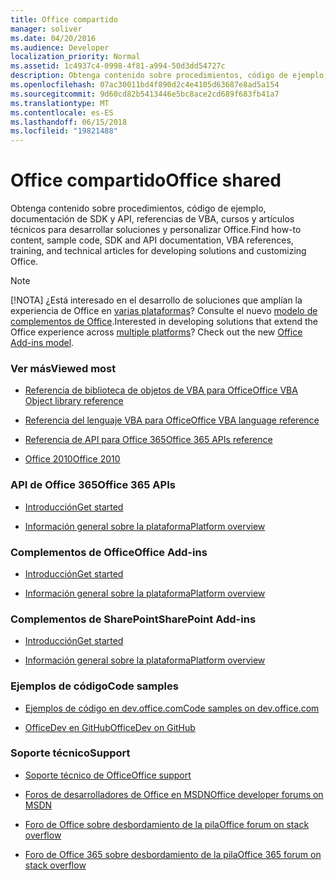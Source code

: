 ```yaml
---
title: Office compartido
manager: soliver
ms.date: 04/20/2016
ms.audience: Developer
localization_priority: Normal
ms.assetid: 1c4937c4-0998-4f81-a994-50d3dd54727c
description: Obtenga contenido sobre procedimientos, código de ejemplo, documentación de SDK y API, referencias de VBA, cursos y artículos técnicos para desarrollar soluciones y personalizar Office.
ms.openlocfilehash: 07ac30011bd4f890d2c4e4105d63687e8ad5a154
ms.sourcegitcommit: 9d60cd82b5413446e5bc8ace2cd689f683fb41a7
ms.translationtype: MT
ms.contentlocale: es-ES
ms.lasthandoff: 06/15/2018
ms.locfileid: "19821488"
---
```

# <a name="office-shared"></a><span data-ttu-id="26241-103">Office compartido</span><span class="sxs-lookup"><span data-stu-id="26241-103">Office shared</span></span>

<span data-ttu-id="26241-104">Obtenga contenido sobre procedimientos, código de ejemplo, documentación de SDK y API, referencias de VBA, cursos y artículos técnicos para desarrollar soluciones y personalizar Office.</span><span class="sxs-lookup"><span data-stu-id="26241-104">Find how-to content, sample code, SDK and API documentation, VBA references, training, and technical articles for developing solutions and customizing Office.</span></span>
  
> [!NOTE]
> <span data-ttu-id="26241-p101">[!NOTA] ¿Está interesado en el desarrollo de soluciones que amplían la experiencia de Office en [varias plataformas](https://docs.microsoft.com/en-us/office/dev/add-ins/overview/office-add-in-availability)? Consulte el nuevo [modelo de complementos de Office](https://docs.microsoft.com/en-us/office/dev/add-ins/overview/office-add-ins).</span><span class="sxs-lookup"><span data-stu-id="26241-p101">Interested in developing solutions that extend the Office experience across [multiple platforms](https://docs.microsoft.com/en-us/office/dev/add-ins/overview/office-add-in-availability)? Check out the new [Office Add-ins model](https://docs.microsoft.com/en-us/office/dev/add-ins/overview/office-add-ins).</span></span> 
  
### <a name="viewed-most"></a><span data-ttu-id="26241-107">Ver más</span><span class="sxs-lookup"><span data-stu-id="26241-107">Viewed most</span></span>
  
- [<span data-ttu-id="26241-108">Referencia de biblioteca de objetos de VBA para Office</span><span class="sxs-lookup"><span data-stu-id="26241-108">Office VBA Object library reference</span></span>](https://msdn.microsoft.com/EN-US/library/office/ff862474.aspx)
  
- [<span data-ttu-id="26241-109">Referencia del lenguaje VBA para Office</span><span class="sxs-lookup"><span data-stu-id="26241-109">Office VBA language reference</span></span>](https://msdn.microsoft.com/EN-US/library/office/gg264383.aspx)
  
- [<span data-ttu-id="26241-110">Referencia de API para Office 365</span><span class="sxs-lookup"><span data-stu-id="26241-110">Office 365 APIs reference</span></span>](https://msdn.microsoft.com/en-us/office/office365/api/api-catalog)
  
- [<span data-ttu-id="26241-111">Office 2010</span><span class="sxs-lookup"><span data-stu-id="26241-111">Office 2010</span></span>](https://msdn.microsoft.com/en-us/library/office/cc313152%28v=office.12%29.aspx)
  
### <a name="office-365-apis"></a><span data-ttu-id="26241-112">API de Office 365</span><span class="sxs-lookup"><span data-stu-id="26241-112">Office 365 APIs</span></span>
  
- [<span data-ttu-id="26241-113">Introducción</span><span class="sxs-lookup"><span data-stu-id="26241-113">Get started</span></span>](https://dev.office.com/getting-started)
  
- [<span data-ttu-id="26241-114">Información general sobre la plataforma</span><span class="sxs-lookup"><span data-stu-id="26241-114">Platform overview</span></span>](https://msdn.microsoft.com/en-us/office/office365/howto/platform-development-overview)
  
### <a name="office-add-ins"></a><span data-ttu-id="26241-115">Complementos de Office</span><span class="sxs-lookup"><span data-stu-id="26241-115">Office Add-ins</span></span>
  
- [<span data-ttu-id="26241-116">Introducción</span><span class="sxs-lookup"><span data-stu-id="26241-116">Get started</span></span>](https://dev.office.com/getting-started)
  
- [<span data-ttu-id="26241-117">Información general sobre la plataforma</span><span class="sxs-lookup"><span data-stu-id="26241-117">Platform overview</span></span>](https://msdn.microsoft.com/EN-US/library/office/jj220082.aspx)
  
### <a name="sharepoint-add-ins"></a><span data-ttu-id="26241-118">Complementos de SharePoint</span><span class="sxs-lookup"><span data-stu-id="26241-118">SharePoint Add-ins</span></span>
  
- [<span data-ttu-id="26241-119">Introducción</span><span class="sxs-lookup"><span data-stu-id="26241-119">Get started</span></span>](https://dev.office.com/getting-started)
  
- [<span data-ttu-id="26241-120">Información general sobre la plataforma</span><span class="sxs-lookup"><span data-stu-id="26241-120">Platform overview</span></span>](https://msdn.microsoft.com/en-us/library/office/fp179930.aspx)
  
### <a name="code-samples"></a><span data-ttu-id="26241-121">Ejemplos de código</span><span class="sxs-lookup"><span data-stu-id="26241-121">Code samples</span></span>
  
- [<span data-ttu-id="26241-122">Ejemplos de código en dev.office.com</span><span class="sxs-lookup"><span data-stu-id="26241-122">Code samples on dev.office.com</span></span>](https://dev.office.com/codesamples)
  
- [<span data-ttu-id="26241-123">OfficeDev en GitHub</span><span class="sxs-lookup"><span data-stu-id="26241-123">OfficeDev on GitHub</span></span>](https://github.com/OfficeDev)
  
### <a name="support"></a><span data-ttu-id="26241-124">Soporte técnico</span><span class="sxs-lookup"><span data-stu-id="26241-124">Support</span></span>
  
- [<span data-ttu-id="26241-125">Soporte técnico de Office</span><span class="sxs-lookup"><span data-stu-id="26241-125">Office support</span></span>](https://support.office.com/)
  
- [<span data-ttu-id="26241-126">Foros de desarrolladores de Office en MSDN</span><span class="sxs-lookup"><span data-stu-id="26241-126">Office developer forums on MSDN</span></span>](https://social.msdn.microsoft.com/Forums/office/en-US/home?category=officedev)
  
- [<span data-ttu-id="26241-127">Foro de Office sobre desbordamiento de la pila</span><span class="sxs-lookup"><span data-stu-id="26241-127">Office forum on stack overflow</span></span>](http://stackoverflow.com/questions/tagged/ms-office)
  
- [<span data-ttu-id="26241-128">Foro de Office 365 sobre desbordamiento de la pila</span><span class="sxs-lookup"><span data-stu-id="26241-128">Office 365 forum on stack overflow</span></span>](http://stackoverflow.com/questions/tagged/office365)
  

